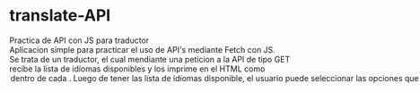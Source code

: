 # translate-API
Practica de API con JS para traductor
<br>
Aplicacion simple para practicar el uso de API's mediante Fetch con JS.
<br>
Se trata de un traductor, el cual mendiante una peticion a la API de tipo GET recibe la lista de idiomas disponibles y los imprime en el HTML como <option> dentro de cada <select>.
<br>
Luego de tener las lista de idiomas disponible, el usuario puede seleccionar las opciones que necesite y mendiante un evento de tipo "change" se leen las opciones que el usuaio haya seleccionado.
 <br>
A momento de las "click"  en el boton de traducir se dispara un evento que llama a la funcion que realizar una peticion de tipo POST a la API y envia los valores de opciones selleccionadas y el texto que se haya introducio para traducirlo.
  
